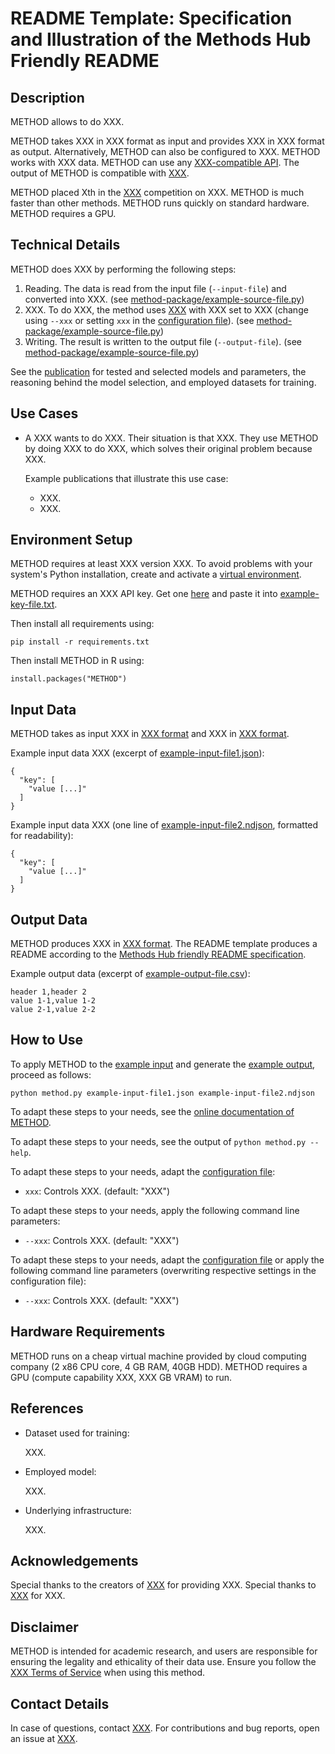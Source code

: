 # README Template: Specification and Illustration of the Methods Hub Friendly README
<!--
General specifications:
- This specification of the Methods Hub friendly README often uses the word 'should' to indicate the usual case. If you feel you need to do it differently, add a comment to argue for your case when you submit your method.
- A Methods Hub friendly README should contain all sections below that are not marked as optional, and can contain more sections.
- A Methods Hub friendly README should contain as few technical terms as possible and explain (or link to an explanation of) all used technical terms.
- A Methods Hub friendly README should link to all code files that it mentions using the [text](URL relative to this file) format. The relative URL (i.e., no "https://github.com") is neccessary for proper versioning in Methods Hub.
- A Methods Hub friendly README should contain an explanation (in the text) and an alternative for each image it contains (e.g., data models, pipeline, schema structure). Format: ![alternative text that describes what is visible in the image](URL relative to this file).
- A Methods Hub friendly README should link to authoritative sources rather than containing a copy of the information (e.g., documentation).
- A Methods Hub friendly README should use a uniform citation style for all references, for example APA7 https://apastyle.apa.org/style-grammar-guidelines/references/examples

Title:
1. The title must be the README's only first-level heading (line starting with a single '#').
2. The title should make the method's purpose clear.
3. The title (line 1 of this file) must be changed by you, but all other headings should be kept as they are.

Section templates:
The README template comes with text templates for each section (after each comment) that can be used, customized or removed as desired.
-->

## Description
<!--
1. The description should make the method's purpose clear (extending on the title).
2. The description should specify both input and output of the method (examples and details should be in the respective sections).
3. The description should mention different ways of using the method and important parameters if they exist (details should be in the section `How to Use`).
4. The description should mention what makes the method special (details, including how a model was trained, should be in the section 'Technical Details').
-->
METHOD allows to do XXX.

METHOD takes XXX in XXX format as input and provides XXX in XXX format as output.
Alternatively, METHOD can also be configured to XXX.
METHOD works with XXX data.
METHOD can use any [XXX-compatible API](https://example.com).
The output of METHOD is compatible with [XXX](https://example.com).

METHOD placed Xth in the [XXX](https:/example.com) competition on XXX.
METHOD is much faster than other methods.
METHOD runs quickly on standard hardware.
METHOD requires a GPU.

## Technical Details
<!--
1. The technical details section should proview a process overview, linking to key source code files at every step of the process.
2. In case a publication provides the details mentioned below, the technical details section should link to this publication using a sentence like "See the [publication](url-of-publication-best-using-doi) for ...". In this case, the mentioned technical details can be omitted from the section.
3. The technical details section should list all information needed to reproduce the method, including employed other methods and selected parameters.
4. The technical details section should mention how other methods and their parameters were selected and which alternatives were tried.
5. The technical details section should for employed machine learning models mention on what kind of data they were trained.
-->

METHOD does XXX by performing the following steps:

1. Reading. The data is read from the input file (`--input-file`) and converted into XXX. (see [method-package/example-source-file.py](method-package/example-source-file.py))
2. XXX. To do XXX, the method uses [XXX](https:/example.com/) with XXX set to XXX (change using `--xxx` or setting `xxx` in the [configuration file](example.conf)). (see [method-package/example-source-file.py](method-package/example-source-file.py))
3. Writing. The result is written to the output file (`--output-file`). (see [method-package/example-source-file.py](method-package/example-source-file.py))

See the [publication](https:/example.com/) for tested and selected models and parameters, the reasoning behind the model selection, and employed datasets for training.

## Use Cases
<!--
1. The use cases section should contain a list of use cases relevant to the social sciences.
2. Each use case should start with a description of a person, continues with a description of a task the person has, and then details how the person uses the method to assist in the task.
3. Each use case may list publications in which the use case occurs (e.g., in APA7 style, https://apastyle.apa.org/style-grammar-guidelines/references/examples).
-->
- A XXX wants to do XXX. Their situation is that XXX. They use METHOD by doing XXX to do XXX, which solves their original problem because XXX.

  Example publications that illustrate this use case:

  - XXX.
  - XXX.

## Environment Setup
<!--
1. The environment setup section should list all requirements and provide all further steps to prepare an environment for running the method (installing requirements, downloading files, creating directoriees, etc.).
2. The environment setup section should recommend to use a virtual environment or similar if the programming language supports one.
-->
METHOD requires at least XXX version XXX.
To avoid problems with your system's Python installation, create and activate a [virtual environment](https://docs.python.org/3/library/venv.html).

METHOD requires an XXX API key. Get one [here](https:/example.com/) and paste it into [example-key-file.txt](example-key-file.txt).

Then install all requirements using:

```{bash}
pip install -r requirements.txt
```

Then install METHOD in R using:

```{R}
install.packages("METHOD")
```

## Input Data
<!--
1. The input data section should illustrate the input data format by showing a (possibly abbreviated) example item and explaining (or linking to an explanation of) the data fields.
2. The input data section should link to a small example input file in the same repository that can be used to test the method (this test should be described in the section "How to Use").
3. The input data section should link to external data it uses, preferably using a DOI to a dataset page or to API documentation (if no such page exists, a publication can be linked).
-->
METHOD takes as input XXX in [XXX format](https://example.com) and XXX in [XXX format](https://example.com).

Example input data XXX (excerpt of [example-input-file1.json](example-input-file1.json)):

```{json}
{
  "key": [
    "value [...]"
  ]
}
```

Example input data XXX (one line of [example-input-file2.ndjson](example-input-file2.ndjson), formatted for readability):

```{json}
{
  "key": [
    "value [...]"
  ]
}
```

## Output Data
<!--
1. The output data section should illustrate the output data format by showing a (possibly abbreviated) example item and explaining (or linking to an explanation of) the data fields.
2. The output data section should link to a small example output file in the same repository that can be re-created (as far as the method is non-random) from the input data (as described in the section "How to Use").
-->
METHOD produces XXX in [XXX format](https://example.com).
The README template produces a README according to the [Methods Hub friendly README specification](https://github.com/GESIS-Methods-Hub/guidelines-for-methods/blob/main/README-template.md?plain=1).

Example output data (excerpt of [example-output-file.csv](example-output-file.csv)):

```{csv}
header 1,header 2
value 1-1,value 1-2
value 2-1,value 2-2
```

## How to Use
<!--
1. The how to use section should provide the list of steps that are necessary to produce the example output file (see section Output Data) from the example input file (see section Input Data), after having set up the environment (see section Environment Setup).
2. The how to use section should explain how to customize the steps to one's own needs, usually through configuration files or command line parameters, or refer to the appropriate open documentation.
-->
To apply METHOD to the [example input](#input-data) and generate the [example output](#output-data), proceed as follows:

```{bash}
python method.py example-input-file1.json example-input-file2.ndjson
```

To adapt these steps to your needs, see the [online documentation of METHOD](https://example.com).

To adapt these steps to your needs, see the output of `python method.py --help`.

To adapt these steps to your needs, adapt the [configuration file](example-configuration-file.conf):

- `xxx`: Controls XXX. (default: "XXX")

To adapt these steps to your needs, apply the following command line parameters:

- `--xxx`: Controls XXX. (default: "XXX")

To adapt these steps to your needs, adapt the [configuration file](example-configuration-file.conf) or apply the following command line parameters (overwriting respective settings in the configuration file):

- `--xxx`: Controls XXX. (default: "XXX")

## Hardware Requirements
<!--
1. The hardware requirements section should list all requirements (storage, memory, compute, GPUs, cluster software, ...) that exceed the capabilities of a cheap virtual machine provided by cloud computing company (2 x86 CPU core, 4 GB RAM, 40GB HDD).
2. If the method requires a GPU, the hardware requirements section must list the minimal GPU requirements (especially VRAM).
-->
METHOD runs on a cheap virtual machine provided by cloud computing company (2 x86 CPU core, 4 GB RAM, 40GB HDD).
METHOD requires a GPU (compute capability XXX, XXX GB VRAM) to run.

## References
<!--
1. The references section is optional, especially if they are cited in a publication that explains the technical details (see section Technical Details).
2. The references section should provide references of publications related to this method (e.g., in APA7 style, https://apastyle.apa.org/style-grammar-guidelines/references/examples).
-->
- Dataset used for training:
  
  XXX.

- Employed model:
  
  XXX.

- Underlying infrastructure:
  
  XXX.

## Acknowledgements
<!--
1. The acknowledgments section is optional.
2. The acknowledgments section should list expressions of gratitude to people or organizations who contributed, supported or guided.
-->
Special thanks to the creators of [XXX](https://example.com) for providing XXX.
Special thanks to [XXX](https://example.com) for XXX.

## Disclaimer
<!--
1. The disclaimer section is optional.
2. The disclaimer section should list disclaimers, legal notices, or usage restrictions for the method.
-->
METHOD is intended for academic research, and users are responsible for ensuring the legality and ethicality of their data use.
Ensure you follow the [XXX Terms of Service](https://example.com) when using this method.

## Contact Details
<!-- 
1. The contact details section should specify whom to contact for questions or contributions and how (can be separate entitites; for example email addresses or links to the GitHub issue board).
-->
In case of questions, contact [XXX](mailto:XXX).
For contributions and bug reports, open an issue at [XXX](https://example.com).
